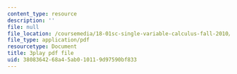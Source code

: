 ```yaml
---
content_type: resource
description: ''
file: null
file_location: /coursemedia/18-01sc-single-variable-calculus-fall-2010/3808364268a45ab010119d97590bf833_ShGBRUx2ub8.pdf
file_type: application/pdf
resourcetype: Document
title: 3play pdf file
uid: 38083642-68a4-5ab0-1011-9d97590bf833
---
```

